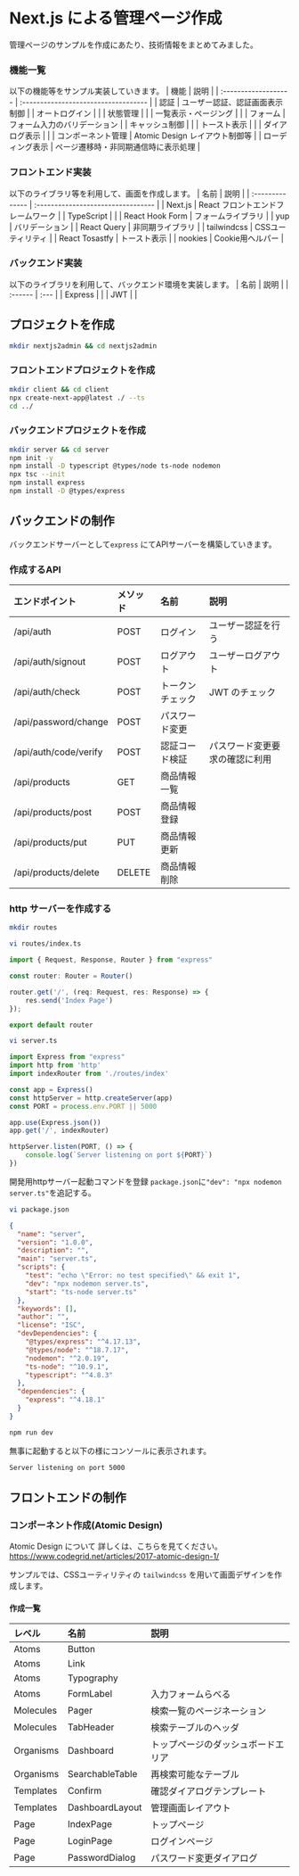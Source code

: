 # Next.js による管理ページ作成
管理ページのサンプルを作成にあたり、技術情報をまとめてみました。

### 機能一覧
以下の機能等をサンプル実装していきます。
| 機能                 | 説明                                 |
| :------------------- | :----------------------------------- |
| 認証                 | ユーザー認証、認証画面表示制御       |
| オートログイン       |                                      |
| 状態管理             |                                      |
| 一覧表示・ページング |                                      |
| フォーム             | フォーム入力のバリデーション         |
| キャッシュ制御       |                                      |
| トースト表示         |                                      |
| ダイアログ表示       |                                      |
| コンポーネント管理   | Atomic Design レイアウト制御等       |
| ローディング表示     | ページ遷移時・非同期通信時に表示処理 |

### フロントエンド実装
以下のライブラリ等を利用して、画面を作成します。
| 名前            | 説明                               |
| :-------------- | :--------------------------------- |
| Next.js         | React フロントエンドフレームワーク |
| TypeScript      |                                    |
| React Hook Form | フォームライブラリ                 |
| yup             | バリデーション                     |
| React Query     | 非同期ライブラリ                   |
| tailwindcss     | CSSユーティリティ                  |
| React Tosastfy  | トースト表示                       |
| nookies         | Cookie用ヘルパー                   |

### バックエンド実装
以下のライブラリを利用して、バックエンド環境を実装します。
| 名前    | 説明 |
| :------ | :--- |
| Express |      |
| JWT     |      |

## プロジェクトを作成
```bash
mkdir nextjs2admin && cd nextjs2admin
```
### フロントエンドプロジェクトを作成
```bash
mkdir client && cd client
npx create-next-app@latest ./ --ts
cd ../
```
### バックエンドプロジェクトを作成
```bash
mkdir server && cd server
npm init -y
npm install -D typescript @types/node ts-node nodemon
npx tsc --init
npm install express
npm install -D @types/express
```
## バックエンドの制作
バックエンドサーバーとして`express` にてAPIサーバーを構築していきます。
### 作成するAPI
| エンドポイント        | メソッド | 名前             | 説明                           |
| :-------------------- | :------- | :--------------- | :----------------------------- |
| /api/auth             | POST     | ログイン         | ユーザー認証を行う             |
| /api/auth/signout     | POST     | ログアウト       | ユーザーログアウト             |
| /api/auth/check       | POST     | トークンチェック | JWT のチェック                 |
| /api/password/change  | POST     | パスワード変更   |                                |
| /api/auth/code/verify | POST     | 認証コード検証   | パスワード変更要求の確認に利用 |
| /api/products         | GET      | 商品情報一覧     |                                |
| /api/products/post    | POST     | 商品情報登録     |                                |
| /api/products/put     | PUT      | 商品情報更新     |                                |
| /api/products/delete  | DELETE   | 商品情報削除     |                                |

### http サーバーを作成する
```bash
mkdir routes
```
```bash
vi routes/index.ts
```
```typescript
import { Request, Response, Router } from "express"

const router: Router = Router()

router.get('/', (req: Request, res: Response) => {
	res.send('Index Page')
});

export default router
```
```bash
vi server.ts
```
```ts
import Express from "express"
import http from 'http'
import indexRouter from './routes/index'

const app = Express()
const httpServer = http.createServer(app)
const PORT = process.env.PORT || 5000

app.use(Express.json())
app.get('/', indexRouter)

httpServer.listen(PORT, () => {
	console.log(`Server listening on port ${PORT}`)
})
```
開発用httpサーバー起動コマンドを登録
`package.json`に`"dev": "npx nodemon server.ts"`を追記する。
```bash
vi package.json
```
```json
{
  "name": "server",
  "version": "1.0.0",
  "description": "",
  "main": "server.ts",
  "scripts": {
    "test": "echo \"Error: no test specified\" && exit 1",
    "dev": "npx nodemon server.ts",
	"start": "ts-node server.ts"
  },
  "keywords": [],
  "author": "",
  "license": "ISC",
  "devDependencies": {
    "@types/express": "^4.17.13",
    "@types/node": "^18.7.17",
    "nodemon": "^2.0.19",
    "ts-node": "^10.9.1",
    "typescript": "^4.8.3"
  },
  "dependencies": {
    "express": "^4.18.1"
  }
}
```
```bash
npm run dev
```
無事に起動すると以下の様にコンソールに表示されます。
```bash
Server listening on port 5000
```

## フロントエンドの制作

### コンポーネント作成(Atomic Design)
Atomic Design について
詳しくは、こちらを見てください。
https://www.codegrid.net/articles/2017-atomic-design-1/

サンプルでは、CSSユーティリティの `tailwindcss` を用いて画面デザインを作成します。

#### 作成一覧
| レベル    | 名前            | 説明                               |
| :-------- | :-------------- | :--------------------------------- |
| Atoms     | Button          |                                    |
| Atoms     | Link            |                                    |
| Atoms     | Typography      |                                    |
| Atoms     | FormLabel       | 入力フォームらべる                 |
| Molecules | Pager           | 検索一覧のページネーション         |
| Molecules | TabHeader       | 検索テーブルのヘッダ               |
| Organisms | Dashboard       | トップページのダッシュボードエリア |
| Organisms | SearchableTable | 再検索可能なテーブル               |
| Templates | Confirm         | 確認ダイアログテンプレート         |
| Templates | DashboardLayout | 管理画面レイアウト                 |
| Page      | IndexPage       | トップページ                       |
| Page      | LoginPage       | ログインページ                     |
| Page      | PasswordDialog  | パスワード変更ダイアログ           |